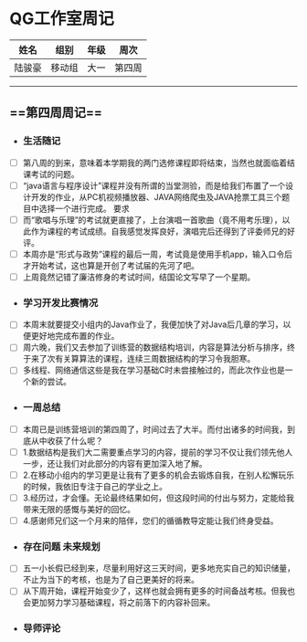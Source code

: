 # QG工作室周记
姓名|组别|年级|周次
---|---|---|---
| 陆骏豪|移动组|大一|第四周|
---
## ==第四周周记==
- ### 生活随记
- [ ] 第八周的到来，意味着本学期我的两门选修课程即将结束，当然也就面临着结课考试的问题。
- [ ] “java语言与程序设计”课程并没有所谓的当堂测验，而是给我们布置了一个设计开发的作业，从PC机视频播放器、JAVA网络爬虫及JAVA抢票工具三个题目中选择一个进行完成。
要求
- [ ] 而“歌唱与乐理”的考试就更直接了，上台演唱一首歌曲（竟不用考乐理），以此作为课程的考试成绩。自我感觉发挥良好，演唱完后还得到了评委师兄的好评。
- [ ] 本周亦是“形式与政势”课程的最后一周，考试竟是使用手机app，输入口令后才开始考试，这也算是开创了考试届的先河了吧。
- [ ] 上周竟然记错了廉洁修身的考试时间，结国论文写早了一个星期。
- ### 学习开发比赛情况
- [ ] 本周末就要提交小组内的Java作业了，我便加快了对Java后几章的学习，以便更好地完成布置的作业。
- [ ] 周六晚，我们又去参加了训练营的数据结构培训，内容是算法分析与排序，终于来了次有关算算法的课程，连续三周数据结构的学习令我胆寒。
- [ ] 多线程、网络通信这些是我在学习基础C时未尝接触过的，而此次作业也是一个新的尝试。
- ### 一周总结  
- [ ] 本周已是训练营培训的第四周了，时间过去了大半。而付出诸多的时间我，到底从中收获了什么呢？
- [ ] 1.数据结构是我们大二需要重点学习的内容，提前的学习不仅让我们领先他人一步，还让我们对此部分的内容有更加深入地了解。
- [ ] 2.在移动小组内的学习更是让我有了更多的机会去锻炼自我，在别人松懈玩乐的时候，我依旧专注于自己的学业之上。
- [ ] 3.经历过，才会懂。无论最终结果如何，但这段时间的付出与努力，定能给我带来无限的感慨与美好的回忆。
- [ ] 4.感谢师兄们这一个月来的陪伴，您们的循循教导定能让我们终身受益。
- ### 存在问题 未来规划
- [ ] 五一小长假已经到来，尽量利用好这三天时间，更多地充实自己的知识储量，不止为当下的考核，也是为了自己更美好的将来。
- [ ] 从下周开始，课程开始变少了，这样也就会拥有更多的时间备战考核。但我也会更加努力学习基础课程，将之前落下的内容补回来。 
- ### 导师评论
